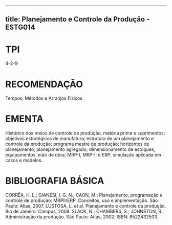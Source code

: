 
---
title: Planejamento e Controle da Produção - ESTG014 
---

# TPI

4-2-9

# RECOMENDAÇÃO

Tempos, Métodos e Arranjos Físicos

# EMENTA

Histórico dos meios de controle de produção, matéria prima e suprimentos; objetivos estratégicos de manufatura; estrutura de um planejamento e controle da produção; programa mestre de produção; horizontes de planejamento; planejamento agregado; dimensionamento de estoques, equipamentos, mão de obra; MRP-I, MRP-II e ERP; simulação aplicada em casos e modelos.

# BIBLIOGRAFIA BÁSICA

CORRÊA, H. L.; GIANESI, I. G. N.; CAON, M.; Planejamento, programação e controle de produção: MRPII/ERP. Conceitos, uso e implementação. São Paulo: Atlas, 2007.
LUSTOSA, L. et al. Planejamento e controle da produção. Rio de Janeiro: Campus, 2008. 
SLACK, N.; CHAMBERS, S.; JOHNSTON, R.; Administração da produção. São Paulo: Atlas, 2002. ISBN: 8522432503.
        